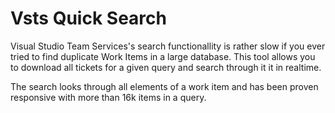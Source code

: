 # Vsts Quick Search
Visual Studio Team Services's search functionallity is rather slow if you ever tried to find duplicate Work Items in a large database.
This tool allows you to download all tickets for a given query and search through it it in realtime.

The search looks through all elements of a work item and has been proven responsive with more than 16k items in a query.
